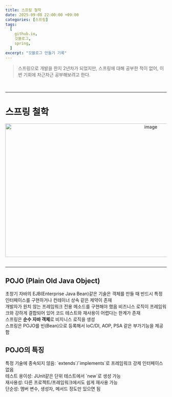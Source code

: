 ```yaml
---
title: 스프링 철학
date: 2025-09-08 22:00:00 +09:00
categories: [스프링]
tags:
  [
    github.io,
    깃블로그,
    spring,
  ]
excerpt: "깃블로그 만들기 기록"
---
```


<blockquote>스프링으로 개발을 한지 2년차가 되었지만, 스프링에 대해 공부한 적이 없어, 이번 기회에 차근차근 공부해보려고 한다.
</blockquote>
<br>
<hr>
<h1> 스프링 철학 </h1>

<div style="display: block; text-align: center;">
<!-- todo 가운데 정렬 필요 -->
<img width="893" height="417" alt="image" src="https://github.com/user-attachments/assets/ca0ce34c-25fe-467c-a91a-a3c75831fa0b" />
</div>
<br>

<hr>
<h2> POJO (Plain Old Java Object) </h2>
초창기 자바의 EJB(Enterprise Java Bean)같은 기술은 객체를 만들 때 반드시 특정 인터페이스를 구현하거나 컨테이너 상속 같은 제약이 존재<br>
개발자가 원치 않는 프레임워크 전용 메소드를 구현해야 했음
비즈니스 로직이 프레임워크와 강하게 결합되어 있어 코드 테스트와 재사용이 어렵다는 한계가 존재<br>
스프링은 <b>순수 자바 객체</b>로 비지니스 로직을 생성
<br>
스프링은 POJO를 빈(Bean)으로 등록해서 IoC/DI, AOP, PSA 같은 부가기능을 제공함<br>

<h2> POJO의 특징</h2>
특정 기술에 종속되지 않음: `extends`/`implements`로 프레임워크 강제 인터페이스 없음<br>
테스트 용이성: JUnit같은 단위 테스트에서 `new`로 생성 가능<br>
재사용성: 다른 프로젝트/프레임워크에서도 쉽게 재사용 가능<br>
단순성: 멤버 변수, 생성자, 메서드 정도만 있으면 됨











